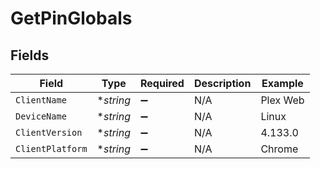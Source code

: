 # GetPinGlobals


## Fields

| Field              | Type               | Required           | Description        | Example            |
| ------------------ | ------------------ | ------------------ | ------------------ | ------------------ |
| `ClientName`       | **string*          | :heavy_minus_sign: | N/A                | Plex Web           |
| `DeviceName`       | **string*          | :heavy_minus_sign: | N/A                | Linux              |
| `ClientVersion`    | **string*          | :heavy_minus_sign: | N/A                | 4.133.0            |
| `ClientPlatform`   | **string*          | :heavy_minus_sign: | N/A                | Chrome             |
